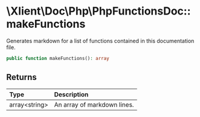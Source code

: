 # \\Xlient\\Doc\\Php\\PhpFunctionsDoc::makeFunctions

Generates markdown for a list of functions contained in this documentation file.

```php
public function makeFunctions(): array
```

## Returns

| Type | Description |
| :--- | :--- |
| array\<string\> | An array of markdown lines. |